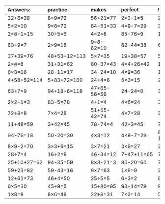 | Answers: | practice | makes | perfect | ! |
| :--- | :--- | :--- | :--- | :--- |
| 32+6=38 | 8×9=72 | 56+21=77 | 2×3-1=5 | 28+99-56=71 | 
| 5×2=10 | 9×8=72 | 84-51=33 | 4×9-7=29 | 30÷6=5 | 
| 2×8-1=15 | 30÷5=6 | 4×2=8 | 85-76=9 | 17-9=8 | 
| 63÷9=7 | 2×9=18 | 9×8-62=10 | 82-44=38 | 6×2=12 | 
| 37+39=76 | 48+53+12=113 | 5×7=35 | 19+38=57 | 56+14=70 | 
| 2×4=8 | 31+31=62 | 80-37=43 | 4×4+26=42 | 12÷6=2 | 
| 6×3=18 | 28-11=17 | 34-24=10 | 4×9=36 | 12+41=53 | 
| 4+58+52=114 | 5+83+72=160 | 24÷4=6 | 5×3=15 | 2+43=45 | 
| 63÷7=9 | 94+18+6=118 | 47+65-56=56 | 24-24=0 | 3×8-6=18 | 
| 2×2-1=3 | 83-5=78 | 4÷1=4 | 4×6=24 | 3×8=24 | 
| 72÷9=8 | 7×4=28 | 51+65-42=74 | 4×7=28 | 3×4=12 | 
| 11+48=59 | 3+42=45 | 78-74=4 | 42+3=45 | 7×7-27=22 | 
| 94-76=18 | 50-20=30 | 4×3=12 | 4×9-7=29 | 86+79-12=153 | 
| 8×9-2=70 | 3×3+6=15 | 3×7=21 | 3×9=27 | 2×5=10 | 
| 28÷7=4 | 16÷2=8 | 46-34=12 | 7+47+11=65 | 72+27=99 | 
| 25+10+27=62 | 94-35=59 | 8×3-21=3 | 80-20=60 | 73+66+4=143 | 
| 59+23=82 | 59-43=16 | 9×7=63 | 1×9=9 | 2×6=12 | 
| 12+61=73 | 46+4=50 | 25÷5=5 | 6÷3=2 | 8×7=56 | 
| 6×5=30 | 45÷9=5 | 15+80=95 | 93-14=79 | 96+21-59=58 | 
| 1×8=8 | 8×6=48 | 22+9=31 | 7×2=14 | 5×9=45 | 
